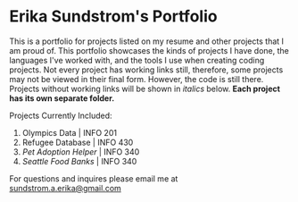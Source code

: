# Erika Sundstrom's Portfolio

This is a portfolio for projects listed on my resume and other projects that I am proud of. This portfolio showcases the kinds of projects I have done, the languages I've 
worked with, and the tools I use when creating coding projects. Not every project has working links still, therefore, some projects may not be viewed in their final form. However, 
the code is still there. Projects without working links will be shown in _italics_ below. **Each project has its own separate folder.**

Projects Currently Included:
1. Olympics Data | INFO 201
2. Refugee Database | INFO 430
3. _Pet Adoption Helper_ | INFO 340
4. _Seattle Food Banks_ | INFO 340

For questions and inquires please email me at <sundstrom.a.erika@gmail.com>
